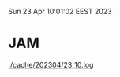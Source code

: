Sun 23 Apr 10:01:02 EEST 2023
# JAM
<a href='./cache/202304/23_10.log'>./cache/202304/23_10.log</a>
